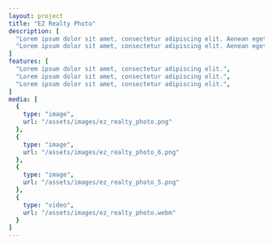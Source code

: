 ```yaml
---
layout: project
title: "EZ Realty Photo"
description: [
  "Lorem ipsum dolor sit amet, consectetur adipiscing elit. Aenean eget velit quis felis venenatis tristique semper vitae nunc. Morbi interdum sagittis aliquet. Vestibulum id tincidunt ante. Vestibulum non porttitor turpis. Nullam malesuada libero ut dictum mattis. Fusce nisi ante, tristique et elementum tincidunt, tristique quis eros. Proin pulvinar dui eget lacus sodales commodo.",
  "Lorem ipsum dolor sit amet, consectetur adipiscing elit. Aenean eget velit quis felis venenatis tristique semper vitae nunc. Morbi interdum sagittis aliquet. Vestibulum id tincidunt ante. Vestibulum non porttitor turpis. Nullam malesuada libero ut dictum mattis. Fusce nisi ante, tristique et elementum tincidunt, tristique quis eros. Proin pulvinar dui eget lacus sodales commodo."
]
features: [
  "Lorem ipsum dolor sit amet, consectetur adipiscing elit.",
  "Lorem ipsum dolor sit amet, consectetur adipiscing elit.",
  "Lorem ipsum dolor sit amet, consectetur adipiscing elit.",
]
media: [
  {
    type: "image",
    url: "/assets/images/ez_realty_photo.png"
  },
  {
    type: "image",
    url: "/assets/images/ez_realty_photo_6.png"
  },
  {
    type: "image",
    url: "/assets/images/ez_realty_photo_5.png"
  },
  {
    type: "video",
    url: "/assets/images/ez_realty_photo.webm"
  }
]
---
```

